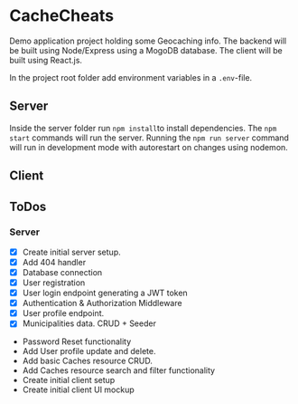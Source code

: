 # CacheCheats

Demo application project holding some Geocaching info. The backend will be built using Node/Express using a MogoDB database. The client will be built using React.js.

In the project root folder add environment variables in a `.env`-file.

## Server

Inside the server folder run `npm install`to install dependencies. The `npm start` commands will run the server. Running the `npm run server` command will run in development mode with autorestart on changes using nodemon.

## Client

## ToDos

### Server

- [x] Create initial server setup.
- [x] Add 404 handler
- [x] Database connection
- [x] User registration
- [x] User login endpoint generating a JWT token
- [x] Authentication & Authorization Middleware
- [x] User profile endpoint.
- [x] Municipalities data. CRUD + Seeder
- Password Reset functionality
- Add User profile update and delete.
- Add basic Caches resource CRUD.
- Add Caches resource search and filter functionality
- Create initial client setup
- Create initial client UI mockup

